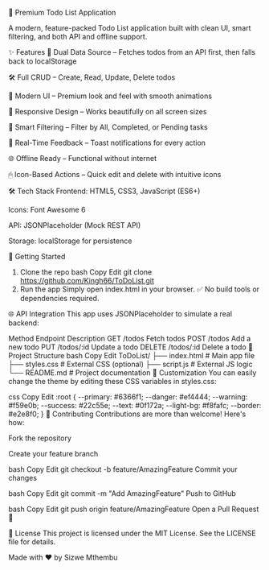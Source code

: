 🌟 Premium Todo List Application


A modern, feature-packed Todo List application built with clean UI, smart filtering, and both API and offline support.

✨ Features
🔄 Dual Data Source – Fetches todos from an API first, then falls back to localStorage

🛠 Full CRUD – Create, Read, Update, Delete todos

🎨 Modern UI – Premium look and feel with smooth animations

📱 Responsive Design – Works beautifully on all screen sizes

🧠 Smart Filtering – Filter by All, Completed, or Pending tasks

🚀 Real-Time Feedback – Toast notifications for every action

🌐 Offline Ready – Functional without internet

🖱 Icon-Based Actions – Quick edit and delete with intuitive icons

🛠 Tech Stack
Frontend: HTML5, CSS3, JavaScript (ES6+)

Icons: Font Awesome 6

API: JSONPlaceholder (Mock REST API)

Storage: localStorage for persistence

🚀 Getting Started
1. Clone the repo
bash
Copy
Edit
git clone https://github.com/Kingh66/ToDoList.git
2. Run the app
Simply open index.html in your browser.
✅ No build tools or dependencies required.

🌐 API Integration
This app uses JSONPlaceholder to simulate a real backend:

Method	Endpoint	Description
GET	/todos	Fetch todos
POST	/todos	Add a new todo
PUT	/todos/:id	Update a todo
DELETE	/todos/:id	Delete a todo
📁 Project Structure
bash
Copy
Edit
ToDoList/
├── index.html         # Main app file
├── styles.css         # External CSS (optional)
├── script.js          # External JS logic
└── README.md          # Project documentation
🎨 Customization
You can easily change the theme by editing these CSS variables in styles.css:

css
Copy
Edit
:root {
  --primary: #6366f1;
  --danger: #ef4444;
  --warning: #f59e0b;
  --success: #22c55e;
  --text: #0f172a;
  --light-bg: #f8fafc;
  --border: #e2e8f0;
}
🤝 Contributing
Contributions are more than welcome! Here's how:

Fork the repository

Create your feature branch

bash
Copy
Edit
git checkout -b feature/AmazingFeature
Commit your changes

bash
Copy
Edit
git commit -m "Add AmazingFeature"
Push to GitHub

bash
Copy
Edit
git push origin feature/AmazingFeature
Open a Pull Request 🎉

📄 License
This project is licensed under the MIT License. See the LICENSE file for details.

Made with ❤️ by Sizwe Mthembu
